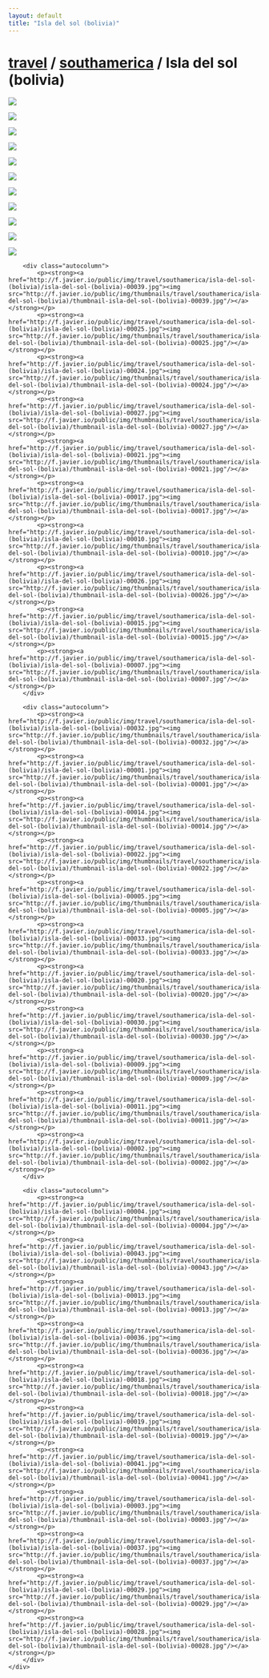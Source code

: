 ```yaml
---
layout: default
title: "Isla del sol (bolivia)"
---
```


<h1 class="page" style="padding-left:0%;"><a href="/travel.html">travel</a> / <a href="/travel/southamerica.html">southamerica</a> / Isla del sol (bolivia)</h1>
<div class="page">
    <div class="autowide">
        <div class="autocolumn">
            <p><strong><a href="http://f.javier.io/public/img/travel/southamerica/isla-del-sol-(bolivia)/isla-del-sol-(bolivia)-00038.jpg"><img src="http://f.javier.io/public/img/thumbnails/travel/southamerica/isla-del-sol-(bolivia)/thumbnail-isla-del-sol-(bolivia)-00038.jpg"/></a></strong></p>
            <p><strong><a href="http://f.javier.io/public/img/travel/southamerica/isla-del-sol-(bolivia)/isla-del-sol-(bolivia)-00008.jpg"><img src="http://f.javier.io/public/img/thumbnails/travel/southamerica/isla-del-sol-(bolivia)/thumbnail-isla-del-sol-(bolivia)-00008.jpg"/></a></strong></p>
            <p><strong><a href="http://f.javier.io/public/img/travel/southamerica/isla-del-sol-(bolivia)/isla-del-sol-(bolivia)-00006.jpg"><img src="http://f.javier.io/public/img/thumbnails/travel/southamerica/isla-del-sol-(bolivia)/thumbnail-isla-del-sol-(bolivia)-00006.jpg"/></a></strong></p>
            <p><strong><a href="http://f.javier.io/public/img/travel/southamerica/isla-del-sol-(bolivia)/isla-del-sol-(bolivia)-00023.jpg"><img src="http://f.javier.io/public/img/thumbnails/travel/southamerica/isla-del-sol-(bolivia)/thumbnail-isla-del-sol-(bolivia)-00023.jpg"/></a></strong></p>
            <p><strong><a href="http://f.javier.io/public/img/travel/southamerica/isla-del-sol-(bolivia)/isla-del-sol-(bolivia)-00042.jpg"><img src="http://f.javier.io/public/img/thumbnails/travel/southamerica/isla-del-sol-(bolivia)/thumbnail-isla-del-sol-(bolivia)-00042.jpg"/></a></strong></p>
            <p><strong><a href="http://f.javier.io/public/img/travel/southamerica/isla-del-sol-(bolivia)/isla-del-sol-(bolivia)-00040.jpg"><img src="http://f.javier.io/public/img/thumbnails/travel/southamerica/isla-del-sol-(bolivia)/thumbnail-isla-del-sol-(bolivia)-00040.jpg"/></a></strong></p>
            <p><strong><a href="http://f.javier.io/public/img/travel/southamerica/isla-del-sol-(bolivia)/isla-del-sol-(bolivia)-00034.jpg"><img src="http://f.javier.io/public/img/thumbnails/travel/southamerica/isla-del-sol-(bolivia)/thumbnail-isla-del-sol-(bolivia)-00034.jpg"/></a></strong></p>
            <p><strong><a href="http://f.javier.io/public/img/travel/southamerica/isla-del-sol-(bolivia)/isla-del-sol-(bolivia)-00031.jpg"><img src="http://f.javier.io/public/img/thumbnails/travel/southamerica/isla-del-sol-(bolivia)/thumbnail-isla-del-sol-(bolivia)-00031.jpg"/></a></strong></p>
            <p><strong><a href="http://f.javier.io/public/img/travel/southamerica/isla-del-sol-(bolivia)/isla-del-sol-(bolivia)-00016.jpg"><img src="http://f.javier.io/public/img/thumbnails/travel/southamerica/isla-del-sol-(bolivia)/thumbnail-isla-del-sol-(bolivia)-00016.jpg"/></a></strong></p>
            <p><strong><a href="http://f.javier.io/public/img/travel/southamerica/isla-del-sol-(bolivia)/isla-del-sol-(bolivia)-00035.jpg"><img src="http://f.javier.io/public/img/thumbnails/travel/southamerica/isla-del-sol-(bolivia)/thumbnail-isla-del-sol-(bolivia)-00035.jpg"/></a></strong></p>
            <p><strong><a href="http://f.javier.io/public/img/travel/southamerica/isla-del-sol-(bolivia)/isla-del-sol-(bolivia)-00012.jpg"><img src="http://f.javier.io/public/img/thumbnails/travel/southamerica/isla-del-sol-(bolivia)/thumbnail-isla-del-sol-(bolivia)-00012.jpg"/></a></strong></p>
        </div>

        <div class="autocolumn">
            <p><strong><a href="http://f.javier.io/public/img/travel/southamerica/isla-del-sol-(bolivia)/isla-del-sol-(bolivia)-00039.jpg"><img src="http://f.javier.io/public/img/thumbnails/travel/southamerica/isla-del-sol-(bolivia)/thumbnail-isla-del-sol-(bolivia)-00039.jpg"/></a></strong></p>
            <p><strong><a href="http://f.javier.io/public/img/travel/southamerica/isla-del-sol-(bolivia)/isla-del-sol-(bolivia)-00025.jpg"><img src="http://f.javier.io/public/img/thumbnails/travel/southamerica/isla-del-sol-(bolivia)/thumbnail-isla-del-sol-(bolivia)-00025.jpg"/></a></strong></p>
            <p><strong><a href="http://f.javier.io/public/img/travel/southamerica/isla-del-sol-(bolivia)/isla-del-sol-(bolivia)-00024.jpg"><img src="http://f.javier.io/public/img/thumbnails/travel/southamerica/isla-del-sol-(bolivia)/thumbnail-isla-del-sol-(bolivia)-00024.jpg"/></a></strong></p>
            <p><strong><a href="http://f.javier.io/public/img/travel/southamerica/isla-del-sol-(bolivia)/isla-del-sol-(bolivia)-00027.jpg"><img src="http://f.javier.io/public/img/thumbnails/travel/southamerica/isla-del-sol-(bolivia)/thumbnail-isla-del-sol-(bolivia)-00027.jpg"/></a></strong></p>
            <p><strong><a href="http://f.javier.io/public/img/travel/southamerica/isla-del-sol-(bolivia)/isla-del-sol-(bolivia)-00021.jpg"><img src="http://f.javier.io/public/img/thumbnails/travel/southamerica/isla-del-sol-(bolivia)/thumbnail-isla-del-sol-(bolivia)-00021.jpg"/></a></strong></p>
            <p><strong><a href="http://f.javier.io/public/img/travel/southamerica/isla-del-sol-(bolivia)/isla-del-sol-(bolivia)-00017.jpg"><img src="http://f.javier.io/public/img/thumbnails/travel/southamerica/isla-del-sol-(bolivia)/thumbnail-isla-del-sol-(bolivia)-00017.jpg"/></a></strong></p>
            <p><strong><a href="http://f.javier.io/public/img/travel/southamerica/isla-del-sol-(bolivia)/isla-del-sol-(bolivia)-00010.jpg"><img src="http://f.javier.io/public/img/thumbnails/travel/southamerica/isla-del-sol-(bolivia)/thumbnail-isla-del-sol-(bolivia)-00010.jpg"/></a></strong></p>
            <p><strong><a href="http://f.javier.io/public/img/travel/southamerica/isla-del-sol-(bolivia)/isla-del-sol-(bolivia)-00026.jpg"><img src="http://f.javier.io/public/img/thumbnails/travel/southamerica/isla-del-sol-(bolivia)/thumbnail-isla-del-sol-(bolivia)-00026.jpg"/></a></strong></p>
            <p><strong><a href="http://f.javier.io/public/img/travel/southamerica/isla-del-sol-(bolivia)/isla-del-sol-(bolivia)-00015.jpg"><img src="http://f.javier.io/public/img/thumbnails/travel/southamerica/isla-del-sol-(bolivia)/thumbnail-isla-del-sol-(bolivia)-00015.jpg"/></a></strong></p>
            <p><strong><a href="http://f.javier.io/public/img/travel/southamerica/isla-del-sol-(bolivia)/isla-del-sol-(bolivia)-00007.jpg"><img src="http://f.javier.io/public/img/thumbnails/travel/southamerica/isla-del-sol-(bolivia)/thumbnail-isla-del-sol-(bolivia)-00007.jpg"/></a></strong></p>
        </div>

        <div class="autocolumn">
            <p><strong><a href="http://f.javier.io/public/img/travel/southamerica/isla-del-sol-(bolivia)/isla-del-sol-(bolivia)-00032.jpg"><img src="http://f.javier.io/public/img/thumbnails/travel/southamerica/isla-del-sol-(bolivia)/thumbnail-isla-del-sol-(bolivia)-00032.jpg"/></a></strong></p>
            <p><strong><a href="http://f.javier.io/public/img/travel/southamerica/isla-del-sol-(bolivia)/isla-del-sol-(bolivia)-00001.jpg"><img src="http://f.javier.io/public/img/thumbnails/travel/southamerica/isla-del-sol-(bolivia)/thumbnail-isla-del-sol-(bolivia)-00001.jpg"/></a></strong></p>
            <p><strong><a href="http://f.javier.io/public/img/travel/southamerica/isla-del-sol-(bolivia)/isla-del-sol-(bolivia)-00014.jpg"><img src="http://f.javier.io/public/img/thumbnails/travel/southamerica/isla-del-sol-(bolivia)/thumbnail-isla-del-sol-(bolivia)-00014.jpg"/></a></strong></p>
            <p><strong><a href="http://f.javier.io/public/img/travel/southamerica/isla-del-sol-(bolivia)/isla-del-sol-(bolivia)-00022.jpg"><img src="http://f.javier.io/public/img/thumbnails/travel/southamerica/isla-del-sol-(bolivia)/thumbnail-isla-del-sol-(bolivia)-00022.jpg"/></a></strong></p>
            <p><strong><a href="http://f.javier.io/public/img/travel/southamerica/isla-del-sol-(bolivia)/isla-del-sol-(bolivia)-00005.jpg"><img src="http://f.javier.io/public/img/thumbnails/travel/southamerica/isla-del-sol-(bolivia)/thumbnail-isla-del-sol-(bolivia)-00005.jpg"/></a></strong></p>
            <p><strong><a href="http://f.javier.io/public/img/travel/southamerica/isla-del-sol-(bolivia)/isla-del-sol-(bolivia)-00033.jpg"><img src="http://f.javier.io/public/img/thumbnails/travel/southamerica/isla-del-sol-(bolivia)/thumbnail-isla-del-sol-(bolivia)-00033.jpg"/></a></strong></p>
            <p><strong><a href="http://f.javier.io/public/img/travel/southamerica/isla-del-sol-(bolivia)/isla-del-sol-(bolivia)-00020.jpg"><img src="http://f.javier.io/public/img/thumbnails/travel/southamerica/isla-del-sol-(bolivia)/thumbnail-isla-del-sol-(bolivia)-00020.jpg"/></a></strong></p>
            <p><strong><a href="http://f.javier.io/public/img/travel/southamerica/isla-del-sol-(bolivia)/isla-del-sol-(bolivia)-00030.jpg"><img src="http://f.javier.io/public/img/thumbnails/travel/southamerica/isla-del-sol-(bolivia)/thumbnail-isla-del-sol-(bolivia)-00030.jpg"/></a></strong></p>
            <p><strong><a href="http://f.javier.io/public/img/travel/southamerica/isla-del-sol-(bolivia)/isla-del-sol-(bolivia)-00009.jpg"><img src="http://f.javier.io/public/img/thumbnails/travel/southamerica/isla-del-sol-(bolivia)/thumbnail-isla-del-sol-(bolivia)-00009.jpg"/></a></strong></p>
            <p><strong><a href="http://f.javier.io/public/img/travel/southamerica/isla-del-sol-(bolivia)/isla-del-sol-(bolivia)-00011.jpg"><img src="http://f.javier.io/public/img/thumbnails/travel/southamerica/isla-del-sol-(bolivia)/thumbnail-isla-del-sol-(bolivia)-00011.jpg"/></a></strong></p>
            <p><strong><a href="http://f.javier.io/public/img/travel/southamerica/isla-del-sol-(bolivia)/isla-del-sol-(bolivia)-00002.jpg"><img src="http://f.javier.io/public/img/thumbnails/travel/southamerica/isla-del-sol-(bolivia)/thumbnail-isla-del-sol-(bolivia)-00002.jpg"/></a></strong></p>
        </div>

        <div class="autocolumn">
            <p><strong><a href="http://f.javier.io/public/img/travel/southamerica/isla-del-sol-(bolivia)/isla-del-sol-(bolivia)-00004.jpg"><img src="http://f.javier.io/public/img/thumbnails/travel/southamerica/isla-del-sol-(bolivia)/thumbnail-isla-del-sol-(bolivia)-00004.jpg"/></a></strong></p>
            <p><strong><a href="http://f.javier.io/public/img/travel/southamerica/isla-del-sol-(bolivia)/isla-del-sol-(bolivia)-00043.jpg"><img src="http://f.javier.io/public/img/thumbnails/travel/southamerica/isla-del-sol-(bolivia)/thumbnail-isla-del-sol-(bolivia)-00043.jpg"/></a></strong></p>
            <p><strong><a href="http://f.javier.io/public/img/travel/southamerica/isla-del-sol-(bolivia)/isla-del-sol-(bolivia)-00013.jpg"><img src="http://f.javier.io/public/img/thumbnails/travel/southamerica/isla-del-sol-(bolivia)/thumbnail-isla-del-sol-(bolivia)-00013.jpg"/></a></strong></p>
            <p><strong><a href="http://f.javier.io/public/img/travel/southamerica/isla-del-sol-(bolivia)/isla-del-sol-(bolivia)-00036.jpg"><img src="http://f.javier.io/public/img/thumbnails/travel/southamerica/isla-del-sol-(bolivia)/thumbnail-isla-del-sol-(bolivia)-00036.jpg"/></a></strong></p>
            <p><strong><a href="http://f.javier.io/public/img/travel/southamerica/isla-del-sol-(bolivia)/isla-del-sol-(bolivia)-00018.jpg"><img src="http://f.javier.io/public/img/thumbnails/travel/southamerica/isla-del-sol-(bolivia)/thumbnail-isla-del-sol-(bolivia)-00018.jpg"/></a></strong></p>
            <p><strong><a href="http://f.javier.io/public/img/travel/southamerica/isla-del-sol-(bolivia)/isla-del-sol-(bolivia)-00019.jpg"><img src="http://f.javier.io/public/img/thumbnails/travel/southamerica/isla-del-sol-(bolivia)/thumbnail-isla-del-sol-(bolivia)-00019.jpg"/></a></strong></p>
            <p><strong><a href="http://f.javier.io/public/img/travel/southamerica/isla-del-sol-(bolivia)/isla-del-sol-(bolivia)-00041.jpg"><img src="http://f.javier.io/public/img/thumbnails/travel/southamerica/isla-del-sol-(bolivia)/thumbnail-isla-del-sol-(bolivia)-00041.jpg"/></a></strong></p>
            <p><strong><a href="http://f.javier.io/public/img/travel/southamerica/isla-del-sol-(bolivia)/isla-del-sol-(bolivia)-00003.jpg"><img src="http://f.javier.io/public/img/thumbnails/travel/southamerica/isla-del-sol-(bolivia)/thumbnail-isla-del-sol-(bolivia)-00003.jpg"/></a></strong></p>
            <p><strong><a href="http://f.javier.io/public/img/travel/southamerica/isla-del-sol-(bolivia)/isla-del-sol-(bolivia)-00037.jpg"><img src="http://f.javier.io/public/img/thumbnails/travel/southamerica/isla-del-sol-(bolivia)/thumbnail-isla-del-sol-(bolivia)-00037.jpg"/></a></strong></p>
            <p><strong><a href="http://f.javier.io/public/img/travel/southamerica/isla-del-sol-(bolivia)/isla-del-sol-(bolivia)-00029.jpg"><img src="http://f.javier.io/public/img/thumbnails/travel/southamerica/isla-del-sol-(bolivia)/thumbnail-isla-del-sol-(bolivia)-00029.jpg"/></a></strong></p>
            <p><strong><a href="http://f.javier.io/public/img/travel/southamerica/isla-del-sol-(bolivia)/isla-del-sol-(bolivia)-00028.jpg"><img src="http://f.javier.io/public/img/thumbnails/travel/southamerica/isla-del-sol-(bolivia)/thumbnail-isla-del-sol-(bolivia)-00028.jpg"/></a></strong></p>
        </div>
    </div>
</div>
